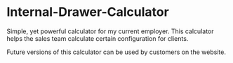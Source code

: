 # Internal-Drawer-Calculator
 
Simple, yet powerful calculator for my current employer. This calculator helps the sales team calculate certain configuration for clients.

Future versions of this calculator can be used by customers on the website.
